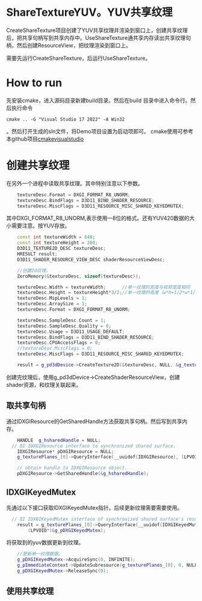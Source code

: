 # ShareTextureYUV。YUV共享纹理
CreateShareTexture项目创建了YUV共享纹理并渲染到窗口上，创建共享纹理后，把共享句柄写到共享内存中。UseShareTexture通共享内存读出共享纹理句柄，然后创建ResourceView，把纹理渲染到窗口上。

需要先运行CreateShareTexture，后运行UseShareTexture。

# How to run
先安装cmake，进入源码目录新建build目录。然后在build 目录中进入命令行。然后执行命令
```
cmake .. -G "Visual Studio 17 2022" -A Win32
```
。然后打开生成的sln文件，将Demo项目设置为启动项即可。 cmake使用可参考本github项目[cmakevisualstudio](https://github.com/iherewaitfor/cmakevisualstudio)

# 创建共享纹理
在另外一个进程中读取共享纹理。其中特别注意以下参数。
```C++
    textureDesc.Format = DXGI_FORMAT_R8_UNORM;
    textureDesc.BindFlags = D3D11_BIND_SHADER_RESOURCE;
    textureDesc.MiscFlags = D3D11_RESOURCE_MISC_SHARED_KEYEDMUTEX;
```
其中DXGI_FORMAT_R8_UNORM,表示使用一8位的格式。还有YUV420数据的大小需要注意。按YUV存放。
```C++
    const int textureWidth = 640;
    const int textureHeight = 360;
    D3D11_TEXTURE2D_DESC textureDesc;
    HRESULT result;
    D3D11_SHADER_RESOURCE_VIEW_DESC shaderResourceViewDesc;

    //创建2d纹理，
    ZeroMemory(&textureDesc, sizeof(textureDesc));

    textureDesc.Width = textureWidth;      //单一纹理的宽度与视频宽度相同
    textureDesc.Height = textureHeight*3/2;//单一纹理的高度（w*h+1/2*w*1/2*h+1/2*w*1/2h)/2=3/2h
    textureDesc.MipLevels = 1;
    textureDesc.ArraySize = 1;
    textureDesc.Format = DXGI_FORMAT_R8_UNORM;

    textureDesc.SampleDesc.Count = 1;
    textureDesc.SampleDesc.Quality = 0;
    textureDesc.Usage = D3D11_USAGE_DEFAULT;
    textureDesc.BindFlags = D3D11_BIND_SHADER_RESOURCE;
    textureDesc.CPUAccessFlags = 0;
    //textureDesc.MiscFlags = 0;
    textureDesc.MiscFlags = D3D11_RESOURCE_MISC_SHARED_KEYEDMUTEX;

    result = g_pd3dDevice->CreateTexture2D(&textureDesc, NULL, &g_texturePlanes_[0]);//YUV单一纹理
```
创建完纹理后，使用g_pd3dDevice->CreateShaderResourceView，创建shader资源，和纹理关联起来。

## 取共享句柄
通过IDXGIResource的GetSharedHandle方法获取共享句柄。然后写到共享内存。
```C++
    HANDLE	g_hsharedHandle = NULL;
  // QI IDXGIResource interface to synchronized shared surface.
    IDXGIResource* pDXGIResource = NULL;
    g_texturePlanes_[0]->QueryInterface(__uuidof(IDXGIResource), (LPVOID*)&pDXGIResource);

    // obtain handle to IDXGIResource object.
    pDXGIResource->GetSharedHandle(&g_hsharedHandle);
```

## IDXGIKeyedMutex
先通过以下接口获取IDXGIKeyedMutex指针。后续更新纹理需要需要使用。
```C++
  // QI IDXGIKeyedMutex interface of synchronized shared surface's resource handle.
    result = g_texturePlanes_[0]->QueryInterface(__uuidof(IDXGIKeyedMutex),
        (LPVOID*)&g_pDXGIKeyedMutex);
```

将获取到的yuv数据更新到纹理。

```C++
    //更新单一纹理数据。
    g_pDXGIKeyedMutex->AcquireSync(0, INFINITE);
    g_pImmediateContext->UpdateSubresource(g_texturePlanes_[0], 0, NULL, buf, Width, 0);
    g_pDXGIKeyedMutex->ReleaseSync(0);
```

## 使用共享纹理

